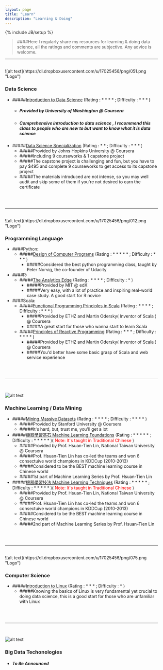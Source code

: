 ```yaml
---
layout: page
title: "Learn"
description: "Learning & Doing"
---
```

{% include JB/setup %}
> ####Here I regularly share my resources for learning & doing data science, all the ratings and comments are subjective. Any advice is welcome.

 

---
<br />         
![alt text](https://dl.dropboxusercontent.com/u/17025456/png/051.png "Logo")

### Data Science
* #####[Introduction to Data Science](https://www.coursera.org/course/datasci) (Rating : * * * * ; Difficulty : * * * )
	- ##### Provided by University of Washington @ Coursera
	- ##### Comprehensive introduction to data science , I recommend this class to people who are new to but want to know what it is data science
* #####[Data Science Specialization](https://www.coursera.org/specialization/jhudatascience/1) (Rating : * * ; Difficulty : * * * )
	- #####Provided by Johns Hopkins University @ Coursera
	- #####Including 9 courseworks & 1 capstone project
	- #####The capstone project is challenging and fun, but you have to pay $495 and complete 9 courseworks to get access to its capstone project
	- #####The materials introduced are not intense, so you may well audit and skip some of them if you're not desired to earn the certificate

<br />
<br />

---
<br />  
![alt text](https://dl.dropboxusercontent.com/u/17025456/png/012.png "Logo")

### Programming Language
* ####Python:
	* #####[Design of Computer Programs](https://www.udacity.com/course/design-of-computer-programs--cs212) (Rating : * * * * * ;  Difficulty : * * * )
		- #####Considered the best python programming class, taught by Peter Norvig, the co-founder of Udacity
* ####R:
	* #####[The Analytics Edge](https://www.edx.org/course/analytics-edge-mitx-15-071x-0) (Rating : * * * * ; Difficulty : * )
		- #####Provided by MIT @ edX
		- #####Very easy, with a lot of practice and inspiring real-world case study. A good start for R novice
* ####Scala:
	* #####[Functional Programming Principles in Scala](https://www.coursera.org/course/progfun) (Rating : * * * * ; Difficulty : * * * )
		- #####Provided by ETHZ and Martin Odersky( Inventor of Scala ) @ Coursera
		- #####A great start for those who wanna start to learn Scala
	* #####[Principles of Reactive Programming](https://www.coursera.org/course/reactive) (Rating : * * * ; Difficulty : * * * * )
		- #####Provided by ETHZ and Martin Odersky( Inventor of Scala ) @ Coursera
		- #####You'd better have some basic grasp of Scala and web service experience		
<br />
<br />

---
<br />  

![alt text](https://dl.dropboxusercontent.com/u/17025456/png/059.png "Logo")

### Machine Learning / Data Mining
* #####[Mining Massive Datasets](https://www.coursera.org/course/mmds) (Rating : * * * * ; Difficulty : * * * * )
	- #####Provided by Stanford University @ Coursera
	- #####It's hard, but, trust me, you'll get a lot
* #####[機器學習基石 Machine Learning Foundations](https://www.coursera.org/course/ntumlone) (Rating : * * * * * ; Difficulty : * * * * * )( <font color='red'>Note: It's taught in Traditional Chinese</font> )
	- #####Provided by Prof. Hsuan-Tien Lin, National Taiwan University @ Coursera
	- #####Prof. Hsuan-Tien Lin has co-led the teams and won 6 consectuive world champions in KDDCup (2010-2013)
	- #####Considered to be the BEST machine learning course in Chinese world
	- #####1st part of Machine Learning Series by Prof. Hsuan-Tien Lin
* #####[機器學習技法 Machine Learning Techniques](https://www.coursera.org/course/ntumltwo) (Rating : * * * * * ; Difficulty : * * * * * )( <font color='red'>Note: It's taught in Traditional Chinese</font> )
	- #####Provided by Prof. Hsuan-Tien Lin, National Taiwan University @ Coursera
	- #####Prof. Hsuan-Tien Lin has co-led the teams and won 6 consectuive world champions in KDDCup (2010-2013)
	- #####Considered to be the BEST machine learning course in Chinese world
	- #####2nd part of Machine Learning Series by Prof. Hsuan-Tien Lin
<br />
<br />

---
<br />  
![alt text](https://dl.dropboxusercontent.com/u/17025456/png/075.png "Logo")

### Computer Science
* #####[Introduction to Linux](https://www.edx.org/course/introduction-linux-linuxfoundationx-lfs101x-2) (Rating : * * * ; Difficulty : * )
	- #####Knowing the basics of Linux is very fundamental yet crucial to doing data science, this is a good start for those who are unfamiliar with Linux

<br />
<br />

---
<br />  

![alt text](https://dl.dropboxusercontent.com/u/17025456/png/083.png "Logo")

### Big Data Techonologies
* ##### To Be Announced

<br />
<br />
